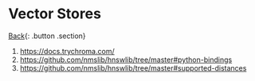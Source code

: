 # Vector Stores

[Back](../index.md#llm){: .button .section}
1. https://docs.trychroma.com/
2. https://github.com/nmslib/hnswlib/tree/master#python-bindings
3. https://github.com/nmslib/hnswlib/tree/master#supported-distances

